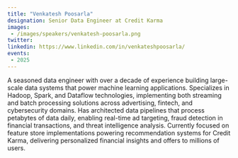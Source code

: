 ```yaml
---
title: "Venkatesh Poosarla"
designation: Senior Data Engineer at Credit Karma
images:
 - /images/speakers/venkatesh-poosarla.png
twitter: 
linkedin: https://www.linkedin.com/in/venkateshpoosarla/
events:
 - 2025
---
```


A seasoned data engineer with over a decade of experience building large-scale data systems that power machine learning applications. Specializes in Hadoop, Spark, and Dataflow technologies, implementing both streaming and batch processing solutions across advertising, fintech, and cybersecurity domains. Has architected data pipelines that process petabytes of data daily, enabling real-time ad targeting, fraud detection in financial transactions, and threat intelligence analysis. Currently focused on feature store implementations powering recommendation systems for Credit Karma, delivering personalized financial insights and offers to millions of users.